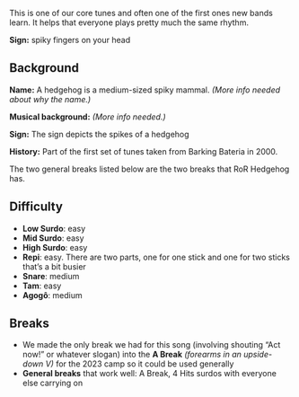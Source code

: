 This is one of our core tunes and often one of the first ones new bands learn. It helps that everyone plays pretty much the same rhythm.

**Sign:** spiky fingers on your head

## Background

**Name:** A hedgehog is a medium-sized spiky mammal. *(More info needed about why the name.)*

**Musical background:** *(More info needed.)*

**Sign:** The sign depicts the spikes of a hedgehog

**History:** Part of the first set of tunes taken from Barking Bateria in 2000.

The two general breaks listed below are the two breaks that RoR Hedgehog has.

## Difficulty

* **Low Surdo**: easy
* **Mid Surdo**: easy
* **High Surdo**: easy
* **Repi**: easy. There are two parts, one for one stick and one for two sticks that’s a bit busier 
* **Snare**: medium
* **Tam**: easy
* **Agogô**: medium

## Breaks

* We made the only break we had for this song (involving shouting “Act now!” or whatever slogan) into the **A Break** *(forearms in an upside-down V)* for the 2023 camp so it could be used generally
* **General breaks** that work well: A Break, 4 Hits surdos with everyone else carrying on
